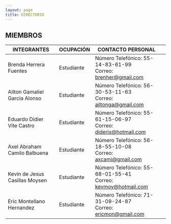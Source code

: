 ```yaml
---
layout: page
title: DIRECTORIO
---
```

## MIEMBROS

| INTEGRANTES | OCUPACIÓN | CONTACTO PERSONAL  |  |
| ------------------------------ | ---------------------| ----------------------- | ----------------------- |
| Brenda Herrera Fuentes | Estudiante | Número Telefónico: 55-14-83-61-99<br>     Correo: brenher@gmail.com | 
| Ailton Gamaliel Garcia Alonso | Estudiante | Número Telefónico: 56-30-53-11-63<br>     Correo: ailtonga@gmail.com | 
| Eduardo Didier Vite Castro | Estudiante | Número Telefónico: 55-61-15-06-97<br>     Correo: diderix@hotmail.com | 
| Axel Abraham Camilo Balbuena | Estudiante | Número Telefónico: 56-18-55-10-08<br>    Correo: axcami@gmail.com |
| Kevin de Jesus Casillas Moysen | Estudiante | Número Telefónico: 55-68-01-55-41<br>    Correo: kevmoy@hotmail.com | 
| Eric Montellano Hernandez | Estudiante | Número Telefónico: 71-31-09-24-87<br>     Correo: ericmon@gmail.com | 
